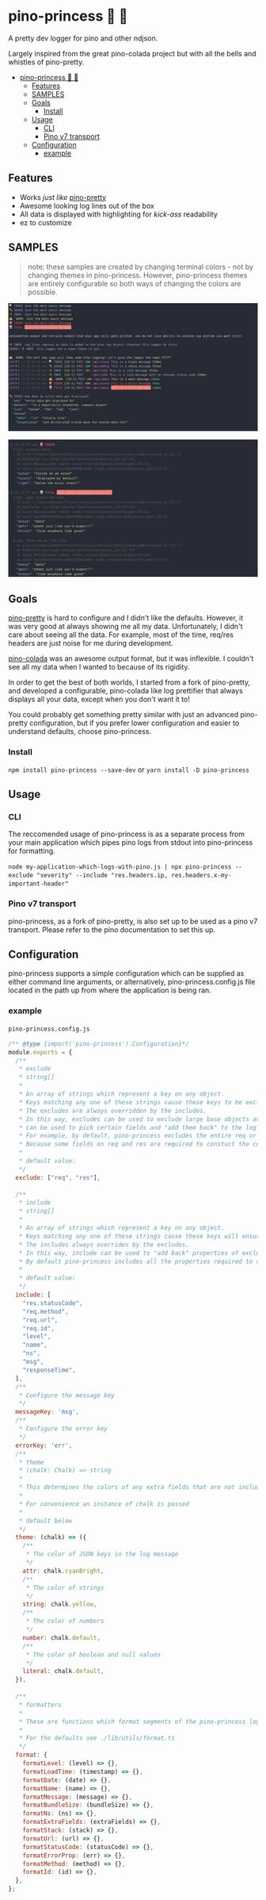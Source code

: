 # pino-princess 👸 💅

A pretty dev logger for pino and other ndjson.

Largely inspired from the great pino-colada project but with all the bells and whistles of pino-pretty.

- [pino-princess 👸 💅](#pino-princess--)
  - [Features](#features)
  - [SAMPLES](#samples)
  - [Goals](#goals)
    - [Install](#install)
  - [Usage](#usage)
    - [CLI](#cli)
    - [Pino v7 transport](#pino-v7-transport)
  - [Configuration](#configuration)
    - [example](#example)

## Features

- Works _just like_ [pino-pretty](https://github.com/pinojs/pino-pretty)
- Awesome looking log lines out of the box
- All data is displayed with highlighting for _kick-ass_ readability
- ez to customize

## SAMPLES

> note: these samples are created by changing terminal colors - not by changing themes in pino-princess. However, pino-princess themes are entirely configurable so both ways of changing the colors are possible.

![Basic Formatting](./media/screenshot1.png)

![Error Formatting](./media/screenshot2.png)

## Goals

[pino-pretty](https://github.com/pinojs/pino-pretty) is hard to configure and I didn't like the defaults. However, it was very good at always showing me all my data. Unfortunately, I didn't care about seeing all the data. For example, most of the time, req/res headers are just noise for me during development.

[pino-colada](https://github.com/lrlna/pino-colada) was an awesome output format, but it was inflexible. I couldn't see all my data when I wanted to because of its rigidity.

In order to get the best of both worlds, I started from a fork of pino-pretty, and developed a configurable, pino-colada like log prettifier that always displays all your data, except when you don't want it to!

You could probably get something pretty similar with just an advanced pino-pretty configuration, but if you prefer lower configuration and easier to understand defaults, choose pino-princess.

### Install

`npm install pino-princess --save-dev`
or
`yarn install -D pino-princess`

## Usage

### CLI

The reccomended usage of pino-princess is as a separate process from your main application which pipes pino logs from stdout into pino-princess for formatting.

`node my-application-which-logs-with-pino.js | npx pino-princess --exclude "severity" --include "res.headers.ip, res.headers.x-my-important-header"`

### Pino v7 transport

pino-princess, as a fork of pino-pretty, is also set up to be used as a pino v7 transport. Please refer to the pino documentation to set this up.

## Configuration

pino-princess supports a simple configuration which can be supplied as either command line arguments, or alternatively, pino-princess.config.js file located in the path up from where the application is being ran.

### example

`pino-princess.config.js`

```js
/** @type {import('pino-princess').Configuration}*/
module.exports = {
  /**
   * exclude
   * string[]
   *
   * An array of strings which represent a key on any object.
   * Keys matching any one of these strings cause these keys to be excluded from the log output.
   * The excludes are always overridden by the includes.
   * In this way, excludes can be used to exclude large base objects and the "include"
   * can be used to pick certain fields and "add them back" to the log output.
   * For example, by default, pino-princess excludes the entire req or res object from any http logger.
   * Because some fields on req and res are required to constuct the core of the log line, these fields are added back via the include.
   *
   * default value:
   */
  exclude: ["req", "res"],

  /**
   * include
   * string[]
   *
   * An array of strings which represent a key on any object.
   * Keys matching any one of these strings cause these keys will ensure the key is always part of the log output.
   * The includes always overrides by the excludes.
   * In this way, include can be used to "add back" properties of excluded objects to the log output.
   * By default pino-princess includes all the properties required to create our standard log line.
   *
   * default value:
   */
  include: [
    "res.statusCode",
    "req.method",
    "req.url",
    "req.id",
    "level",
    "name",
    "ns",
    "msg",
    "responseTime",
  ],
  /**
   * Configure the message key
   */
  messageKey: 'msg',
  /**
   * Configure the error key
   */
  errorKey: 'err',
  /**
   * theme
   * (chalk: Chalk) => string
   *
   * This determines the colors of any extra fields that are not included in the pino-princess log line
   *
   * For convenience an instance of chalk is passed
   *
   * default below
   */
  theme: (chalk) => ({
    /**
     * The color of JSON keys in the log message
     */
    attr: chalk.cyanBright,
    /**
     * The color of strings
     */
    string: chalk.yellow,
    /**
     * The color of numbers
     */
    number: chalk.default,
    /**
     * The color of boolean and null values
     */
    literal: chalk.default,
  }),

  /**
   * formatters
   *
   * These are functions which format segments of the pino-princess log-line
   *
   * For the defaults see ./lib/utils/format.ts
   */
  format: {
    formatLevel: (level) => {},
    formatLoadTime: (timestamp) => {},
    formatDate: (date) => {},
    formatName: (name) => {},
    formatMessage: (message) => {},
    formatBundleSize: (bundleSize) => {},
    formatNs: (ns) => {},
    formatExtraFields: (extraFields) => {},
    formatStack: (stack) => {},
    formatUrl: (url) => {},
    formatStatusCode: (statusCode) => {},
    formatErrorProp: (err) => {},
    formatMethod: (method) => {},
    formatId: (id) => {},
  },
};
```
